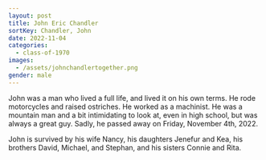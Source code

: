 ```yaml
---
layout: post
title: John Eric Chandler
sortKey: Chandler, John
date: 2022-11-04
categories:
  - class-of-1970
images:
  - /assets/johnchandlertogether.png
gender: male
---
```

John was a man who lived a full life, and lived it on his own terms. He rode motorcycles and raised ostriches. He worked as a machinist. He was a mountain man and a bit intimidating to look at, even in high school, but was always a great guy. Sadly, he passed away on Friday, November 4th, 2022. 

John is survived by his wife Nancy, his daughters Jenefur and Kea, his brothers David, Michael, and Stephan, and his sisters Connie and Rita.